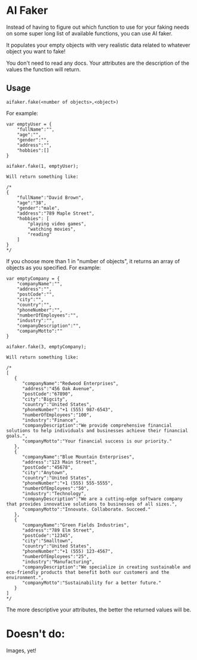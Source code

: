 # AI Faker
Instead of having to figure out which function to use for your faking needs on some super long list of available functions, you can use AI faker.

It populates your empty objects with very realistic data related to whatever object you want to fake!

You don't need to read any docs. Your attributes are the description of the values the function will return.
## Usage
`aifaker.fake(<number of objects>,<object>)`

For example:
```
var emptyUser = {
    "fullName":"",
    "age":"",
    "gender":"",
    "address":"",
    "hobbies":[]
}

aifaker.fake(1, emptyUser);

Will return something like:

/*
{
    "fullName":"David Brown",
    "age":"38",
    "gender":"male",
    "address":"789 Maple Street",
    "hobbies": [
        "playing video games", 
        "watching movies", 
        "reading"
    ]
}
*/
```

If you choose more than 1 in "number of objects", it returns an array of objects as you specified. For example:

```
var emptyCompany = {
    "companyName":"",
    "address":"",
    "postCode":"",
    "city":"",
    "country":"",
    "phoneNumber":"",
    "numberOfEmployees":"",
    "industry":"",
    "companyDescription":"",
    "companyMotto":""
}

aifaker.fake(3, emptyCompany);

Will return something like:

/*
[
   {
      "companyName":"Redwood Enterprises",
      "address":"456 Oak Avenue",
      "postCode":"67890",
      "city":"Bigcity",
      "country":"United States",
      "phoneNumber":"+1 (555) 987-6543",
      "numberOfEmployees":"100",
      "industry":"Finance",
      "companyDescription":"We provide comprehensive financial solutions to help individuals and businesses achieve their financial goals.",
      "companyMotto":"Your financial success is our priority."
   },
   {
      "companyName":"Blue Mountain Enterprises",
      "address":"123 Main Street",
      "postCode":"45678",
      "city":"Anytown",
      "country":"United States",
      "phoneNumber":"+1 (555) 555-5555",
      "numberOfEmployees":"50",
      "industry":"Technology",
      "companyDescription":"We are a cutting-edge software company that provides innovative solutions to businesses of all sizes.",
      "companyMotto":"Innovate. Collaborate. Succeed."
   },
   {
      "companyName":"Green Fields Industries",
      "address":"789 Elm Street",
      "postCode":"12345",
      "city":"Smalltown",
      "country":"United States",
      "phoneNumber":"+1 (555) 123-4567",
      "numberOfEmployees":"25",
      "industry":"Manufacturing",
      "companyDescription":"We specialize in creating sustainable and eco-friendly products that benefit both our customers and the environment.",
      "companyMotto":"Sustainability for a better future."
   }
]
*/
```

The more descriptive your attributes, the better the returned values will be.

# Doesn't do:

Images, yet!
